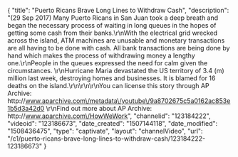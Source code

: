 {
    "title": "Puerto Ricans Brave Long Lines to Withdraw Cash",
    "description": "(29 Sep 2017) Many Puerto Ricans in San Juan took a deep breath and began the necessary process of waiting in long queues in the hopes of getting some cash from their banks.\r\nWith the electrical grid wrecked across the island, ATM machines are unusable and monetary transactions are all having to be done with cash. All bank transactions are being done by hand which makes the process of withdrawing money a lengthy one.\r\nPeople in the queues expressed the need for calm given the circumstances. \r\nHurricane Maria devastated the US territory of 3.4 (m) million last week, destroying homes and businesses. It is blamed for 16 deaths on the island.\r\n\r\n\r\nYou can license this story through AP Archive: http:\/\/www.aparchive.com\/metadata\/youtube\/9a8702675c5a0162ac853e1b5d3a42d0 \r\nFind out more about AP Archive: http:\/\/www.aparchive.com\/HowWeWork",
    "channelid": "123184222",
    "videoid": "123186673",
    "date_created": "1507144118",
    "date_modified": "1508436475",
    "type": "captivate",
    "layout": "channelVideo",
    "url": "\/c1\/puerto-ricans-brave-long-lines-to-withdraw-cash\/123184222-123186673"
}